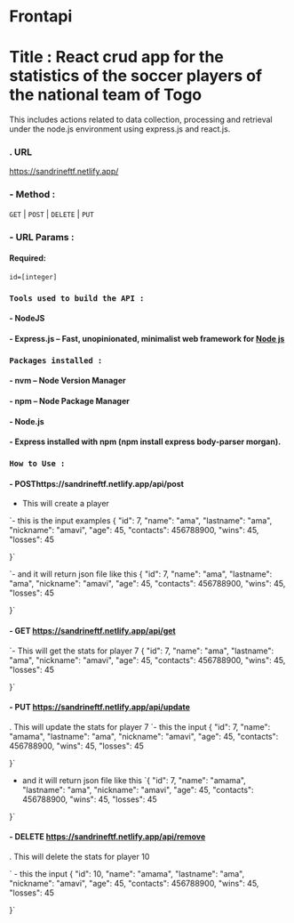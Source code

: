 # Frontapi
# Title : React crud app for the statistics of the soccer players of the national team of Togo

This includes actions related to data collection, processing and retrieval under the node.js environment using express.js and react.js.



### . URL


   https://sandrineftf.netlify.app/


### - Method :

<The request type>

`GET` | `POST` | `DELETE` | `PUT`

### - URL Params :

#### Required:

`id=[integer]`

 ### `Tools used to build the API :`

####  - NodeJS

 ####  - Express.js – Fast, unopinionated, minimalist web framework for [Node js](https://nodejs.org/en/)
 
 ### `Packages installed :`
 
#### - nvm – Node Version Manager
#### - npm – Node Package Manager
#### - Node.js
#### - Express installed with npm (npm install express body-parser morgan).

 ### `How to Use :`
 
 #### - POSThttps://sandrineftf.netlify.app/api/post
 
 - This will create a player

 `- this is the input examples
  {
    "id": 7,
    "name": "ama",
    "lastname": "ama",
    "nickname": "amavi",
    "age": 45,
    "contacts": 456788900,
    "wins": 45,
    "losses": 45
    
  }`
 
`- and it will return json file like this
  {
    "id": 7,
    "name": "ama",
    "lastname": "ama",
    "nickname": "amavi",
    "age": 45,
    "contacts": 456788900,
    "wins": 45,
    "losses": 45
    
  }`


#### - GET https://sandrineftf.netlify.app/api/get

 `- This will get the stats for player 7
 {
    "id": 7,
    "name": "ama",
    "lastname": "ama",
    "nickname": "amavi",
    "age": 45,
    "contacts": 456788900,
    "wins": 45,
    "losses": 45
    
  }`
 #### - PUT https://sandrineftf.netlify.app/api/update
 
 . This will update the stats for player 7
 `- this the input 
 {
    "id": 7,
    "name": "amama",
    "lastname": "ama",
    "nickname": "amavi",
    "age": 45,
    "contacts": 456788900,
    "wins": 45,
    "losses": 45
    
  }`
  
  
 - and it will return json file like this
`{
    "id": 7,
    "name": "amama",
    "lastname": "ama",
    "nickname": "amavi",
    "age": 45,
    "contacts": 456788900,
    "wins": 45,
    "losses": 45
    
  }`
  
  #### - DELETE https://sandrineftf.netlify.app/api/remove
  . This will delete the stats for player 10
  
  ` - this the input 
 {
    "id": 10,
    "name": "amama",
    "lastname": "ama",
    "nickname": "amavi",
    "age": 45,
    "contacts": 456788900,
    "wins": 45,
    "losses": 45
    
  }`
